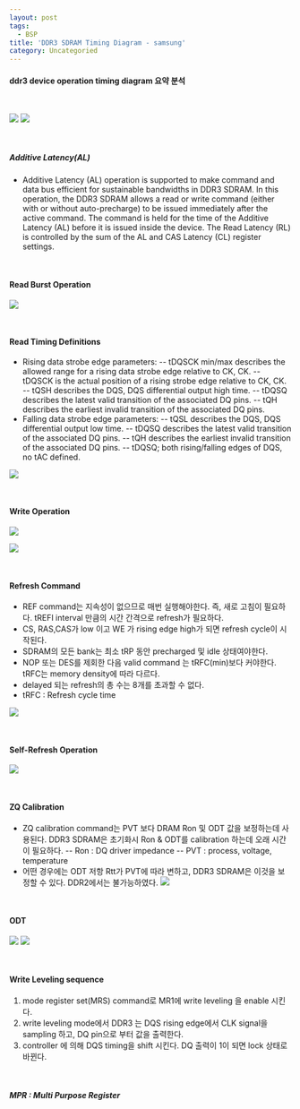 ```yaml
---
layout: post
tags:
  - BSP
title: 'DDR3 SDRAM Timing Diagram - samsung'
category: Uncategoried
---
```

#### ddr3 device operation timing diagram 요약 분석

<br>

![](/assets/ext_images/BSP/DDR3/DDR3_SDRAM_TIMING_DIAGRAM_STATE_DIGRAM.png)
![](/assets/ext_images/BSP/DDR3/DDR3_SDRAM_TIMING_DIAGRAM_table1.png)

<br>

##### Additive Latency(AL)
* Additive Latency (AL) operation is supported to make command and data bus efficient for sustainable bandwidths in DDR3 SDRAM. In this operation, the DDR3 SDRAM allows a read or write command (either with or without auto-precharge) to be issued immediately after the active command. The command is held for the time of the Additive Latency (AL) before it is issued inside the device. The Read Latency (RL) is controlled by the sum of the AL and CAS Latency (CL) register settings.

<br>

#### Read Burst Operation

![](/assets/ext_images/BSP/DDR3/DDR3_Device_operation_timing_diagram_read_burst_operation1.png)

<br>

#### Read Timing Definitions
* Rising data strobe edge parameters:
-- tDQSCK min/max describes the allowed range for a rising data strobe edge relative to CK, CK.
-- tDQSCK is the actual position of a rising strobe edge relative to CK, CK.
-- tQSH describes the DQS, DQS differential output high time.
-- tDQSQ describes the latest valid transition of the associated DQ pins.
-- tQH describes the earliest invalid transition of the associated DQ pins.
* Falling data strobe edge parameters:
-- tQSL describes the DQS, DQS differential output low time.
-- tDQSQ describes the latest valid transition of the associated DQ pins.
-- tQH describes the earliest invalid transition of the associated DQ pins.
-- tDQSQ; both rising/falling edges of DQS, no tAC defined.

![](/assets/ext_images/BSP/DDR3/DDR3_Device_operation_timing_diagram_read_timing_definition.png)

<br>

#### Write Operation

![](/assets/ext_images/BSP/DDR3/DDR3_Device_operation_timing_diagram_write_operation.png)

![](/assets/ext_images/BSP/DDR3/DDR3_Device_operation_timing_diagram_write_burst_operation.png)

<br>

#### Refresh Command
* REF command는 지속성이 없으므로 매번 실행해야한다. 즉, 새로 고침이 필요하다.
tREFI interval 만큼의 시간 간격으로 refresh가 필요하다.
* CS, RAS,CAS가 low 이고 WE 가 rising edge high가 되면 refresh cycle이 시작된다.
* SDRAM의 모든 bank는 최소 tRP 동안 precharged 및 idle 상태여야한다.
* NOP 또는 DES를 제회한 다음 valid command 는 tRFC(min)보다 커야한다. tRFC는 memory density에 따라 다르다.
* delayed 되는 refresh의 총 수는 8개를 초과할 수 없다.
* tRFC : Refresh cycle time
 
![](/assets/ext_images/BSP/DDR3/DDR3_Device_operation_timing_diagram_refresh_command.png)


<br>

#### Self-Refresh Operation

![](/assets/ext_images/BSP/DDR3/DDR3_Device_operation_timing_diagram_selfrefresh_command.png)

<br>

#### ZQ Calibration
* ZQ calibration command는 PVT 보다 DRAM Ron 및 ODT 값을 보정하는데 사용된다.
DDR3 SDRAM은 초기화시 Ron & ODT를 calibration 하는데 오래 시간이 필요하다.
-- Ron : DQ driver impedance
-- PVT : process, voltage, temperature
* 어떤 경우에는 ODT 저항 Rtt가 PVT에 따라 변하고, DDR3 SDRAM은 이것을 보정할 수 있다. DDR2에서는 불가능하였다.
![](/assets/ext_images/BSP/DDR3/DDR3_Device_operation_timing_diagram_ZQ_cal.png)


<br>

#### ODT
![](/assets/ext_images/BSP/DDR3/DDR3_Device_operation_timing_diagram_ODT.png)
![](/assets/ext_images/BSP/DDR3/DDR3_Device_operation_timing_diagram_ODT2.png)

<br>

#### Write Leveling sequence
1. mode register set(MRS) command로 MR1에 write leveling 을 enable 시킨다.
2. write leveling mode에서 DDR3 는 DQS rising edge에서 CLK signal을 sampling 하고, DQ pin으로 부터 값을 출력한다.
3. controller 에 의해 DQS timing을 shift 시킨다. DQ 출력이 1이 되면 lock 상태로 바뀐다.

<br>

##### MPR : Multi Purpose Register


